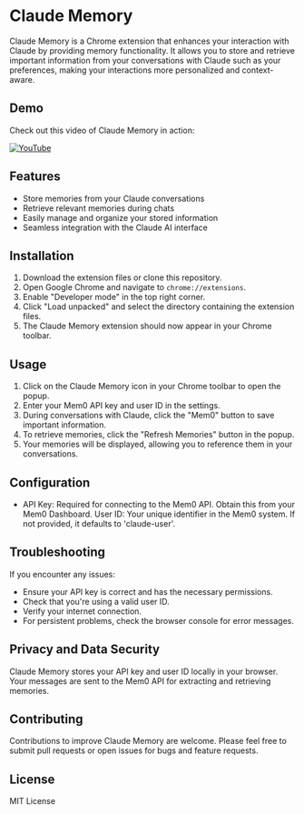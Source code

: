 # Claude Memory

Claude Memory is a Chrome extension that enhances your interaction with Claude by providing memory functionality. It allows you to store and retrieve important information from your conversations with Claude such as your preferences, making your interactions more personalized and context-aware.


## Demo

Check out this video of Claude Memory in action:

[![YouTube](http://i.ytimg.com/vi/4iP_ADT9N3E/hqdefault.jpg)](https://www.youtube.com/watch?v=4iP_ADT9N3E)

## Features

- Store memories from your Claude conversations
- Retrieve relevant memories during chats
- Easily manage and organize your stored information
- Seamless integration with the Claude AI interface

## Installation

1. Download the extension files or clone this repository.
2. Open Google Chrome and navigate to `chrome://extensions`.
3. Enable "Developer mode" in the top right corner.
4. Click "Load unpacked" and select the directory containing the extension files.
5. The Claude Memory extension should now appear in your Chrome toolbar.

## Usage

1. Click on the Claude Memory icon in your Chrome toolbar to open the popup.
2. Enter your Mem0 API key and user ID in the settings.
3. During conversations with Claude, click the "Mem0" button to save important information.
4. To retrieve memories, click the "Refresh Memories" button in the popup.
5. Your memories will be displayed, allowing you to reference them in your conversations.

## Configuration

- API Key: Required for connecting to the Mem0 API. Obtain this from your Mem0 Dashboard.
User ID: Your unique identifier in the Mem0 system. If not provided, it defaults to 'claude-user'.

## Troubleshooting

If you encounter any issues:

- Ensure your API key is correct and has the necessary permissions.
- Check that you're using a valid user ID.
- Verify your internet connection.
- For persistent problems, check the browser console for error messages.

## Privacy and Data Security

Claude Memory stores your API key and user ID locally in your browser. Your messages are sent to the Mem0 API for extracting and retrieving memories.

## Contributing

Contributions to improve Claude Memory are welcome. Please feel free to submit pull requests or open issues for bugs and feature requests.

## License
MIT License
